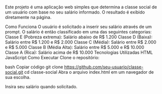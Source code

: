 Este projeto é uma aplicação web simples que determina a classe social de um usuário com base no seu salário informado. O resultado é exibido diretamente na página.

Como Funciona
O usuário é solicitado a inserir seu salário através de um prompt.
O salário é então classificado em uma das seguintes categorias:
Classe E (Pobreza extrema): Salário abaixo de R$ 1.200
Classe D (Baixa): Salário entre R$ 1.200 e R$ 2.000
Classe C (Média): Salário entre R$ 2.000 e R$ 5.000
Classe B (Média Alta): Salário entre R$ 5.000 e R$ 10.000
Classe A (Rica): Salário acima de R$ 10.000
Tecnologias Utilizadas
HTML
JavaScript
Como Executar
Clone o repositório:

bash
Copiar código
git clone https://github.com/seu-usuario/classe-social.git
cd classe-social
Abra o arquivo index.html em um navegador de sua escolha.

Insira seu salário quando solicitado.
